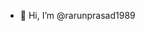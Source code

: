- 👋 Hi, I’m @rarunprasad1989

<!---
rarunprasad1989/rarunprasad1989 is a ✨ special ✨ repository because its `README.md` (this file) appears on your GitHub profile.
You can click the Preview link to take a look at your changes.
--->
